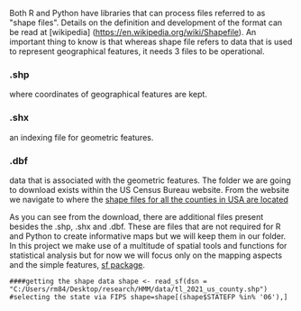 Both R and Python have libraries that can process files referred to as "shape files". Details on the definition and development of the format can be read at [wikipedia] (https://en.wikipedia.org/wiki/Shapefile). An important thing to know is that whereas shape file refers to data that is used to represent geographical features, it needs 3 files to be operational.
### .shp 
where coordinates of geographical features are kept.
### .shx
an indexing file for geometric features.
### .dbf
data that is associated with the geometric features.
The folder we are going to download exists within the US Census Bureau website. From the website we navigate to where the 
[shape files for all the counties in USA are located](https://www2.census.gov/geo/tiger/TIGER2021/COUNTY/)

As you can see from the download, there are additional files present besides the .shp, .shx and .dbf. These are files that are not required for R and Python to create informative maps but we will keep them in our folder. 
In this project we make use of a multitude of spatial tools and functions for statistical analysis but for now we will focus only on the mapping aspects and the simple features, [sf package](https://r-spatial.github.io/sf/). 

``
####getting the shape data
shape <- read_sf(dsn = "C:/Users/rm84/Desktop/research/HMM/data/tl_2021_us_county.shp")
#selecting the state via FIPS
shape=shape[(shape$STATEFP %in% '06'),]
``
